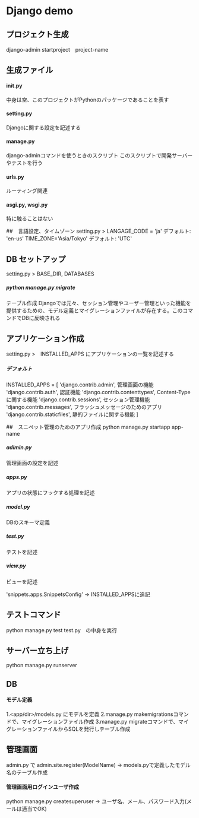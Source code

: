 # Django demo

## プロジェクト生成
 django-admin startproject　project-name

## 生成ファイル
#### __init__.py
 中身は空、このプロジェクトがPythonのパッケージであることを表す
#### setting.py 
 Djangoに関する設定を記述する
#### manage.py
 django-adminコマンドを使うときのスクリプト
 このスクリプトで開発サーバーやテストを行う
#### urls.py
 ルーティング関連
#### asgi.py, wsgi.py
 特に触ることはない

##　言語設定、タイムゾーン
setting.py >    LANGAGE_CODE = 'ja'     デフォルト: 'en-us'
                TIME_ZONE='Asia/Tokyo'  デフォルト: 'UTC'

## DB セットアップ
 setting.py >    BASE_DIR, DATABASES
##### python manage.py migrate
 テーブル作成
 Djangoでは元々、セッション管理やユーザー管理といった機能を提供するための、モデル定義とマイグレーションファイルが存在する。このコマンドでDBに反映される

## アプリケーション作成
 setting.py >　INSTALLED_APPS にアプリケーションの一覧を記述する

##### デフォルト
 INSTALLED_APPS = [
    'django.contrib.admin',         管理画面の機能
    'django.contrib.auth',          認証機能
    'django.contrib.contenttypes',  Content-Typeに関する機能
    'django.contrib.sessions',      セッション管理機能
    'django.contrib.messages',      フラッシュメッセージのためのアプリ
    'django.contrib.staticfiles',   静的ファイルに関する機能
 ]

##　スニペット管理のためのアプリ作成
 python manage.py startapp app-name
##### adimin.py 
 管理画面の設定を記述
##### apps.py
アプリの状態にフックする処理を記述
##### model.py
 DBのスキーマ定義
##### test.py
 テストを記述
##### view.py
 ビューを記述

'snippets.apps.SnippetsConfig' -> INSTALLED_APPSに追記

## テストコマンド
 python manage.py test
 test.py　の中身を実行

## サーバー立ち上げ
 python manage.py runserver

## DB
#### モデル定義
 1.<app/dir>/models.py にモデルを定義
 2.manage.py makemigrationsコマンドで、マイグレーションファイル作成
 3.manage.py migrateコマンドで、マイグレーションファイルからSQLを発行しテーブル作成

## 管理画面
 admin.py で admin.site.register(ModelName) -> models.pyで定義したモデル名のテーブル作成
 
#### 管理画面用ログインユーザ作成
 python manage.py createsuperuser -> ユーザ名、メール、パスワード入力(メールは適当でOK)
 